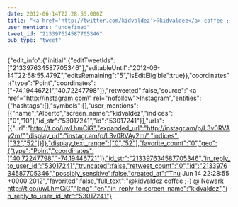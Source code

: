 ```yaml
---
date: 2012-06-14T22:28:55.000Z
title: "<a href='http://twitter.com/kidvaldez'>@kidvaldez</a> coffee ;-)  @ Newark http://t.co/uwLhmCiG″"
user_mentions: "undefined"
tweet_id: "213397634587705346"
pub_type: "tweet"
---
```

{"edit_info":{"initial":{"editTweetIds":["213397634587705346"],"editableUntil":"2012-06-14T22:58:55.479Z","editsRemaining":"5","isEditEligible":true}},"coordinates":{"type":"Point","coordinates":["-74.19446721","40.72247798"]},"retweeted":false,"source":"<a href=\"http://instagram.com\" rel=\"nofollow\">Instagram</a>","entities":{"hashtags":[],"symbols":[],"user_mentions":[{"name":"Alberto","screen_name":"kidvaldez","indices":["0","10"],"id_str":"53017241","id":"53017241"}],"urls":[{"url":"http://t.co/uwLhmCiG","expanded_url":"http://instagr.am/p/L3v0RVAy2m/","display_url":"instagr.am/p/L3v0RVAy2m/","indices":["32","52"]}]},"display_text_range":["0","52"],"favorite_count":"0","geo":{"type":"Point","coordinates":["40.72247798","-74.19446721"]},"id_str":"213397634587705346","in_reply_to_user_id":"53017241","truncated":false,"retweet_count":"0","id":"213397634587705346","possibly_sensitive":false,"created_at":"Thu Jun 14 22:28:55 +0000 2012","favorited":false,"full_text":"@kidvaldez coffee ;-)  @ Newark http://t.co/uwLhmCiG","lang":"en","in_reply_to_screen_name":"kidvaldez","in_reply_to_user_id_str":"53017241"}
